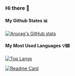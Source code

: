 ### Hi there 👋

#### My Github States 📊
[![Anurag's GitHub stats](https://github-readme-stats.vercel.app/api?username=badreddinkaztaoui&show_icons=true&theme=radical)](https://github.com/badreddinkaztaoui/github-readme-stats)

#### My Most Used Languages 💡⌨️
[![Top Langs](https://github-readme-stats.vercel.app/api/top-langs/?username=badreddinkaztaoui&layout=compact&show_icons=true&theme=radical)](https://github.com/badreddinkaztaoui/github-readme-stats)


[![Readme Card](https://github-readme-stats.vercel.app/api/pin/?username=badreddinkaztaoui&repo=retro-race)](https://github.com/badreddinkaztaoui/github-readme-stats)
